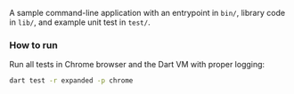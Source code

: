 A sample command-line application with an entrypoint in `bin/`, library code
in `lib/`, and example unit test in `test/`.

### How to run

Run all tests in Chrome browser and the Dart VM with proper logging:

```bash
dart test -r expanded -p chrome
```